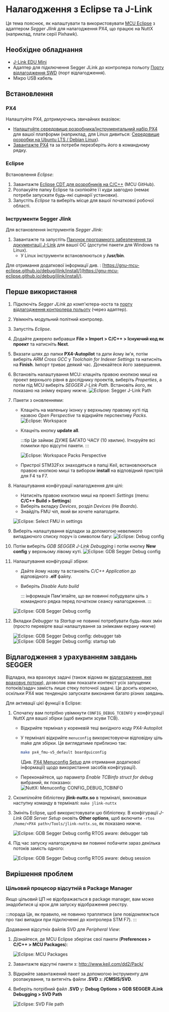 # Налагодження з Eclipse та J-Link

Ця тема пояснює, як налаштувати та використовувати [MCU Eclipse](https://gnu-mcu-eclipse.github.io/) з адаптером _Segger Jlink_ для налагодження PX4, що працює на NuttX (наприклад, плати серії Pixhawk).

## Необхідне обладнання

- [J-Link EDU Mini](https://www.segger.com/products/debug-probes/j-link/models/j-link-edu-mini/)
- Адаптер для підключення Segger JLink до контролера польоту [Порту відлагодження SWD](../debug/swd_debug.md) (порт відлагодження).
- Мікро USB кабель

## Встановлення

### PX4

Налаштуйте PX4, дотримуючись звичайних вказівок:

- [Налаштуйте середовище розробника/інструментальний набір PX4](../dev_setup/dev_env.md) для вашої платформи (наприклад, для Linux дивиться: [Середовище розробки на Ubuntu LTS / Debian Linux](../dev_setup/dev_env_linux_ubuntu.md)).
- [Завантажте PX4](../dev_setup/building_px4.md) та за потреби перезберіть його в командному рядку.

### Eclipse

Встановлення _Eclipse_:

1. Завантажте [Eclipse CDT для розробників на C/C++](https://github.com/gnu-mcu-eclipse/org.eclipse.epp.packages/releases/) (MCU GitHub).
1. Розпакуйте папку Eclipse та скопіюйте її куди завгодно (немає потреби запускати будь-які сценарії установки).
1. Запустіть _Eclipse_ та виберіть місце для вашої початкової робочої області.

### Інструменти Segger Jlink

Для встановлення інструментів _Segger Jlink_:

1. Завантажте та запустіть [Пакунок програмного забезпечення та документації J-Link](https://www.segger.com/downloads/jlink/#J-LinkSoftwareAndDocumentationPack) для вашої ОС (доступні пакети для Windows та Linux).
   - У Linux інструменти встановлюються у **/usr/bin**.

Для отримання додаткової інформації див. : [https://gnu-mcu-eclipse.github.io/debug/jlink/install/](https://gnu-mcu-eclipse.github.io/debug/jlink/install/).

## Перше використання

1. Підключіть _Segger JLink_ до комп'ютера-хоста та [порту відлагодження контролера польоту](../debug/swd_debug.md) (через адаптер).
1. Увімкніть модульний політний контролер.
1. Запустіть _Eclipse_.
1. Додайте джерело вибравши **File > Import > C/C++ > Існуючий код як проект** та натисніть **Next**.
1. Вказати шлях до папки **PX4-Autopilot** та дати йому ім'я, потім виберіть _ARM Cross GCC_ у _Toolchain for Indexer Settings_ та натисніть на **Finish**. Імпорт триває деякий час. Дочекайтеся його завершення.
1. Встановіть налаштування MCU: клацніть правою кнопкою миші на проект верхнього рівня в досліднику проектів, виберіть _Properties_, а потім під MCU виберіть _SEGGER J-Link Path_. Встановіть його, як показано на знімку екрану нижче. ![Eclipse: Segger J-Link Path](../../assets/debug/eclipse_segger_jlink_path.png)
1. Пакети з оновленнями:

   - Клацніть на маленьку іконку у верхньому правому куті під назвою _Open Perspective_ та відкрийте перспективу _Packs_. ![Eclipse: Workspace](../../assets/debug/eclipse_workspace_perspective.png)
   - Клацніть кнопку **update all**.

     :::tip
Це займає ДУЖЕ БАГАТО ЧАСУ (10 хвилин).
Ігноруйте всі помилки про відсутні пакети.
:::

     ![Eclipse: Workspace Packs Perspective](../../assets/debug/eclipse_packs_perspective.jpg)

   - Пристрої STM32Fxx знаходяться в папці Keil, встановлюються правою кнопкою миші та вибором **install** на відповідний пристрій для F4 та F7.

1. Налаштування конфігурації налагодження для цілі:

   - Натисніть правою кнопкою миші на проекті _Settings_ (menu: **C/C++ Build > Settings**)
   - Виберіть вкладку _Devices_, розділ _Devices_ (Не _Boards_).
   - Знайдіть FMU чіп, який ви хочете налагодити.

   ![Eclipse: Select FMU in settings](../../assets/debug/eclipse_settings_devices_fmu.png)

1. Виберіть налаштування відладки за допомогою невеликого випадаючого списку поруч із символом багу: ![Eclipse: Debug config](../../assets/debug/eclipse_settings_debug_config.png)
1. Потім виберіть _GDB SEGGER J-Link Debugging_ і потім кнопку **New config** у верхньому лівому куті. ![Eclipse: GDB Segger Debug config](../../assets/debug/eclipse_settings_debug_config_gdb_segger.png)
1. Налаштування конфігурації збірки:

   - Дайте йому назву та встановіть _C/C++ Application_ до відповідного **.elf** файлу.
   - Виберіть _Disable Auto build_

     ::: інформація
Пам'ятайте, що ви повинні побудувати ціль з командного рядка перед початком сеансу налагодження.
:::

   ![Eclipse: GDB Segger Debug config](../../assets/debug/eclipse_settings_debug_config_gdb_segger_build_config.png)

1. Вкладки _Debugger_ та _Startup_ не повинні потребувати будь-яких змін (просто перевірте ваші налаштування за знімками екрану нижче)

   ![Eclipse: GDB Segger Debug config: debugger tab](../../assets/debug/eclipse_settings_debug_config_gdb_segger_build_config_debugger_tab.png) ![Eclipse: GDB Segger Debug config: startup tab](../../assets/debug/eclipse_settings_debug_config_gdb_segger_build_config_startup_tab.png)

## Відлагодження з урахуванням завдань SEGGER

Відладка, яка враховує задачі (також відома як [відлагодження, яке враховує потоки](https://www.segger.com/products/debug-probes/j-link/tools/j-link-gdb-server/thread-aware-debugging/)), дозволяє вам показати контекст усіх запущених потоків/задач замість лише стеку поточної задачі. Це досить корисно, оскільки PX4 має тенденцію запускати виконання багато різних завдань.

Для активації цієї функції в Eclipse:

1. Спочатку вам потрібно увімкнути `CONFIG_DEBUG_TCBINFO` у конфігурації NuttX для вашої збірки (щоб викрити зсуви TCB).

   - Відкрийте термінал у кореневій теці вихідного коду PX4-Autopilot
   - У терміналі відкрийте `menuconfig` використовуючи відповідну ціль make для збірки. Це виглядатиме приблизно так:

     ```sh
     make px4_fmu-v5_default boardguiconfig
     ```

     (Див. [PX4 Menuconfig Setup](../hardware/porting_guide_config.md#px4-menuconfig-setup) для отримання додаткової інформації) щодо використання засобів конфігурації).

   - Переконайтеся, що параметр _Enable TCBinfo struct for debug_ вибраний, як показано: ![NuttX: Menuconfig: CONFIG_DEBUG_TCBINFO](../../assets/debug/nuttx_tcb_task_aware.png)

1. Скомпілюйте бібліотеку **jlink-nuttx.so** в терміналі, виконавши наступну команду в терміналі: `make jlink-nuttx`
1. Змініть Eclipse, щоб використовувати цю бібліотеку. В конфігурації _J-Link GDB Server Setup_ оновіть **Other options**, щоб включити `-rtos /home/<PX4 path>/Tools/jlink-nuttx.so`, як показано нижче.

   ![Eclipse: GDB Segger Debug config RTOS aware: debugger tab](../../assets/debug/eclipse_settings_debug_config_gdb_segger_task_aware.png)

1. Під час запуску налагоджувача ви повинні побачити зараз декілька потоків замість одного:

   ![Eclipse: GDB Segger Debug config RTOS aware: debug session](../../assets/debug/eclipse_settings_debug_config_gdb_segger_task_aware_tasks.png)

## Вирішення проблем

### Цільовий процесор відсутній в Package Manager

Якщо цільовий ЦП не відображається в package manager, вам може знадобитися ці крок для запуску відображення реєстру.

:::порада
Це, як правило, не повинно траплятися (але повідомляжться про такі випадки при підключенні до контролера STM F7).
:::

Додавання відсутніх файлів SVD для _Peripheral View_:

1. Дізнайтеся, де MCU Eclipse зберігає свої пакети (**Preferences > C/C++ > MCU Packages**):

   ![Eclipse: MCU Packages](../../assets/debug/eclipse_mcu_packages.png)

2. Завантажте відсутні пакети з: http://www.keil.com/dd2/Pack/
3. Відкрийте завантажений пакет за допомогою інструменту для розпакування, та витягніть файли **.SVD** з: **/CMSIS/SVD**.
4. Виберіть потрібний файл **.SVD** у: **Debug Options > GDB SEGGER JLink Debugging > SVD Path**

   ![Eclipse: SVD File path](../../assets/debug/eclipse_svd_file_path.png)
